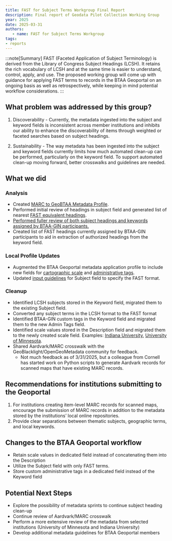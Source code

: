 ```yaml
---
title: FAST for Subject Terms Workgroup Final Report
description: Final report of Geodata Pilot Collection Working Group
year: 2025
date: 2025-03-31
authors:
   - name: FAST for Subject Terms Workgroup
tags:
- reports
---
```


:::note[Summary]
FAST (Faceted Application of Subject Terminology) is derived from the Library of Congress Subject Headings (LCSH). It retains the rich vocabulary of LCSH and at the same time is easier to understand, control, apply, and use. The proposed working group will come up with guidance for applying FAST terms to records in the BTAA Geoportal on an ongoing basis as well as retrospectively, while keeping in mind potential workflow considerations.
:::

## What problem was addressed by this group?

1. Discoverability \- Currently, the metadata ingested into the subject and keyword fields is inconsistent across member institutions and inhibits our ability to enhance the discoverability of items through weighted or faceted searches based on subject headings.

2. Sustainability \- The way metadata has been ingested into the subject and keyword fields currently limits how much automated clean-up can be performed, particularly on the keyword field. To support automated clean-up moving forward, better crosswalks and guidelines are needed.

## What we did

### Analysis

* Created [MARC to GeoBTAA Metadata Profile](https://docs.google.com/spreadsheets/d/11VoZrqKlLWa6KaQwm09fB2m-sCTXKgxN3zeuPbsGEHo/edit?usp=sharing).  
* Performed initial review of headings in subject field and generated list of nearest [FAST equivalent headings](https://docs.google.com/document/d/1KMVplNnNWovI7RQD0AHupsRVpUYXPfos/edit?usp=sharing&ouid=106182567550693215185&rtpof=true&sd=true).  
* [Performed fuller review of both subject headings and keywords assigned by BTAA-GIN participants.](../fast-subject-keyword-assessment)
* Created list of FAST headings currently assigned by BTAA-GIN participants to aid in extraction of authorized headings from the keyword field.

### Local Profile Updates

* Augmented the BTAA Geoportal metadata application profile to include new fields for [cartographic scale](https://gin.btaa.org/metadata/b1g-custom-elements/#spatial-resolution-as-text) and [administrative tags](https://gin.btaa.org/metadata/b1g-custom-elements/#admin-tags).  
* Updated [input guidelines](https://gin.btaa.org/metadata/input-guidelines/) for Subject field to specify the FAST format.


### Cleanup

* Identified LCSH subjects stored in the Keyword field, migrated them to the existing Subject field.  
* Converted any subject terms in the LCSH format to the FAST format  
* Identified BTAA-GIN custom tags in the Keyword field and migrated them to the new Admin Tags field.  
* Identified scale values stored in the Description field and migrated them to the newly created scale field. Examples: [Indiana University](https://geo.btaa.org/catalog/VAC3073-M-00754), [University of Minnesota](https://geo.btaa.org/catalog/p16022coll245:857).   
* Shared Aardvark/MARC crosswalk with the GeoBlacklight/OpenGeoMetadata community for feedback.  
  * Not much feedback as of 3/31/2025, but a colleague from Cornell has started work on Python scripts to generate Aardvark records for scanned maps that have existing MARC records.

## Recommendations for institutions submitting to the Geoportal

1. For institutions creating item-level MARC records for scanned maps, encourage the submission of MARC records in addition to the metadata stored by the institutions’ local online repositories.  
2. Provide clear separations between thematic subjects, geographic terms, and local keywords.

## Changes to the BTAA Geoportal workflow

* Retain scale values in dedicated field instead of concatenating them into the Description  
* Utilize the Subject field with only FAST terms.  
* Store custom administrative tags in a dedicated field instead of the Keyword field

## Potential Next Steps

* Explore the possibility of metadata sprints to continue subject heading clean-up  
* Continue review of Aardvark/MARC crosswalk  
* Perform a more extensive review of the metadata from selected institutions (University of Minnesota and Indiana University)  
* Develop additional metadata guidelines for BTAA Geoportal members